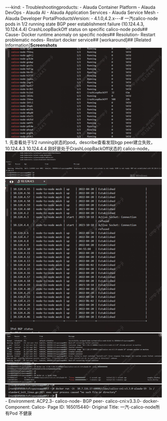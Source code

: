 ---kind:   - Troubleshootingproducts:    - Alauda Container Platform   - Alauda DevOps   - Alauda AI   - Alauda Application Services   - Alauda Service Mesh   - Alauda Developer PortalProductsVersion:   - 4.1.0,4.2.x---<!-- A type of document that involves encountering a fault, diag...it, performing root cause analysis, and providing solutions. --># 一汽calico-node pods in 1/2 running state BGP peer establishment failure (10.124.4.3, 10.124.4.4) CrashLoopBackOff status on specific calico-node pods## Cause- Docker runtime anomaly on specific nodes## Resolution- Restart problematic nodes- Restart docker service## [workaround]## [Related Information]**Screenshots**![](assets/yi-qi-calico-nodesuo-you-pod-bu-jian-kang/image-2023-10-23_11-23-39.png)1. 先查看处于1/2 running状态的pod，describe查看发现bgp peer建立失败，10.124.4.3 10.124.4.4 刚好是处于CrashLoopBackOff状态的 calico-node， ![](assets/yi-qi-calico-nodesuo-you-pod-bu-jian-kang/image-2023-10-23_11-30-20.png)![](assets/yi-qi-calico-nodesuo-you-pod-bu-jian-kang/image-2023-10-23_11-31-0.png)![](assets/yi-qi-calico-nodesuo-you-pod-bu-jian-kang/image-2023-10-23_11-35-24.png)![](assets/yi-qi-calico-nodesuo-you-pod-bu-jian-kang/image-2023-10-23_11-36-30.png)![](assets/yi-qi-calico-nodesuo-you-pod-bu-jian-kang/image-2023-10-23_11-37-0.png)- Environment: ACP2.3- calico-node- BGP peer- calico-cni:v3.3.0- docker- Component: Calico- Page ID: 165015440- Original Title: 一汽-calico-node所有Pod 不健康